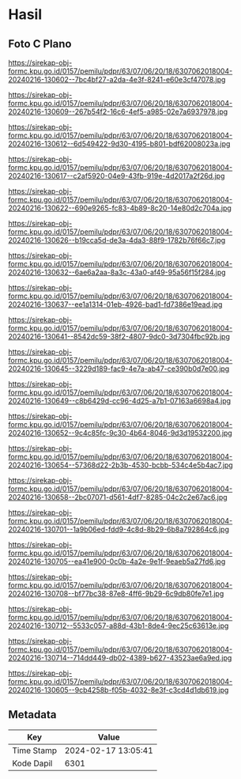 # Hasil

## Foto C Plano

https://sirekap-obj-formc.kpu.go.id/0157/pemilu/pdpr/63/07/06/20/18/6307062018004-20240216-130602--7bc4bf27-a2da-4e3f-8241-e60e3cf47078.jpg

https://sirekap-obj-formc.kpu.go.id/0157/pemilu/pdpr/63/07/06/20/18/6307062018004-20240216-130609--267b54f2-16c6-4ef5-a985-02e7a6937978.jpg

https://sirekap-obj-formc.kpu.go.id/0157/pemilu/pdpr/63/07/06/20/18/6307062018004-20240216-130612--6d549422-9d30-4195-b801-bdf62008023a.jpg

https://sirekap-obj-formc.kpu.go.id/0157/pemilu/pdpr/63/07/06/20/18/6307062018004-20240216-130617--c2af5920-04e9-43fb-919e-4d2017a2f26d.jpg

https://sirekap-obj-formc.kpu.go.id/0157/pemilu/pdpr/63/07/06/20/18/6307062018004-20240216-130622--690e9265-fc83-4b89-8c20-14e80d2c704a.jpg

https://sirekap-obj-formc.kpu.go.id/0157/pemilu/pdpr/63/07/06/20/18/6307062018004-20240216-130626--b19cca5d-de3a-4da3-88f9-1782b76f66c7.jpg

https://sirekap-obj-formc.kpu.go.id/0157/pemilu/pdpr/63/07/06/20/18/6307062018004-20240216-130632--6ae6a2aa-8a3c-43a0-af49-95a56f15f284.jpg

https://sirekap-obj-formc.kpu.go.id/0157/pemilu/pdpr/63/07/06/20/18/6307062018004-20240216-130637--ee1a1314-01eb-4926-bad1-fd7386e19ead.jpg

https://sirekap-obj-formc.kpu.go.id/0157/pemilu/pdpr/63/07/06/20/18/6307062018004-20240216-130641--8542dc59-38f2-4807-9dc0-3d7304fbc92b.jpg

https://sirekap-obj-formc.kpu.go.id/0157/pemilu/pdpr/63/07/06/20/18/6307062018004-20240216-130645--3229d189-fac9-4e7a-ab47-ce390b0d7e00.jpg

https://sirekap-obj-formc.kpu.go.id/0157/pemilu/pdpr/63/07/06/20/18/6307062018004-20240216-130649--c8b6429d-cc96-4d25-a7b1-07163a6698a4.jpg

https://sirekap-obj-formc.kpu.go.id/0157/pemilu/pdpr/63/07/06/20/18/6307062018004-20240216-130652--9c4c85fc-9c30-4b64-8046-9d3d19532200.jpg

https://sirekap-obj-formc.kpu.go.id/0157/pemilu/pdpr/63/07/06/20/18/6307062018004-20240216-130654--57368d22-2b3b-4530-bcbb-534c4e5b4ac7.jpg

https://sirekap-obj-formc.kpu.go.id/0157/pemilu/pdpr/63/07/06/20/18/6307062018004-20240216-130658--2bc07071-d561-4df7-8285-04c2c2e67ac6.jpg

https://sirekap-obj-formc.kpu.go.id/0157/pemilu/pdpr/63/07/06/20/18/6307062018004-20240216-130701--1a9b06ed-fdd9-4c8d-8b29-6b8a792864c6.jpg

https://sirekap-obj-formc.kpu.go.id/0157/pemilu/pdpr/63/07/06/20/18/6307062018004-20240216-130705--ea41e900-0c0b-4a2e-9e1f-9eaeb5a27fd6.jpg

https://sirekap-obj-formc.kpu.go.id/0157/pemilu/pdpr/63/07/06/20/18/6307062018004-20240216-130708--bf77bc38-87e8-4ff6-9b29-6c9db80fe7e1.jpg

https://sirekap-obj-formc.kpu.go.id/0157/pemilu/pdpr/63/07/06/20/18/6307062018004-20240216-130712--5533c057-a88d-43b1-8de4-9ec25c63613e.jpg

https://sirekap-obj-formc.kpu.go.id/0157/pemilu/pdpr/63/07/06/20/18/6307062018004-20240216-130714--714dd449-db02-4389-b627-43523ae6a9ed.jpg

https://sirekap-obj-formc.kpu.go.id/0157/pemilu/pdpr/63/07/06/20/18/6307062018004-20240216-130605--9cb4258b-f05b-4032-8e3f-c3cd4d1db619.jpg


## Metadata

| Key        | Value               |
| ---------- | ------------------- |
| Time Stamp | 2024-02-17 13:05:41 |
| Kode Dapil | 6301                |



